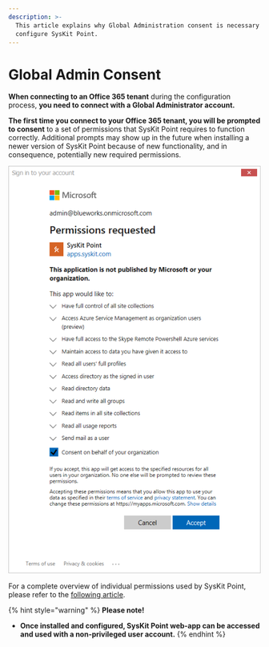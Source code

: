 ```yaml
---
description: >-
  This article explains why Global Administration consent is necessary to
  configure SysKit Point.
---
```


# Global Admin Consent

**When connecting to an Office 365 tenant** during the configuration process, **you need to connect with a Global Administrator account.**

**The first time you connect to your Office 365 tenant, you will be prompted to consent** to a set of permissions that SysKit Point requires to function correctly. Additional prompts may show up in the future when installing a newer version of SysKit Point because of new functionality, and in consequence, potentially new required permissions.

![Office 365 Global Admin Consent](../../.gitbook/assets/permission_requirements_global_administrator_consent_without_steps.png)

For a complete overview of individual permissions used by SysKit Point, please refer to the [following article](../../requirements/permission-requirements.md#syskit-point-app-permissions).

{% hint style="warning" %}
**Please note!**

* **Once installed and configured, SysKit Point web-app can be accessed and used with a non-privileged user account.**
{% endhint %}

